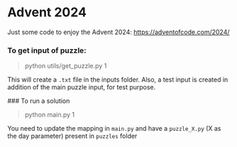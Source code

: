 # Advent 2024

Just some code to enjoy the Advent 2024: https://adventofcode.com/2024/

### To get input of puzzle:
> python utils/get_puzzle.py 1

This will create a `.txt` file in the inputs folder. Also, a test input is created in addition of the main puzzle input, for test purpose.

### To run a solution
> python main.py 1

You need to update the mapping in `main.py` and have a `puzzle_X.py` (X as the day parameter) present in `puzzles` folder